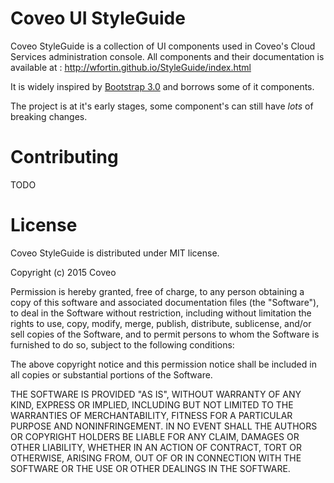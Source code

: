 Coveo UI StyleGuide
===================

Coveo StyleGuide is a collection of UI components used in Coveo's Cloud Services administration console. All components and their documentation is available at : http://wfortin.github.io/StyleGuide/index.html

It is widely inspired by [Bootstrap 3.0](https://github.com/twbs/bootstrap) and borrows some of it components.

The project is at it's early stages, some component's can still have _lots_ of breaking changes.

# Contributing

TODO


# License

Coveo StyleGuide is distributed under MIT license.

Copyright (c) 2015 Coveo

Permission is hereby granted, free of charge, to any person obtaining a
copy of this software and associated documentation files (the "Software"),
to deal in the Software without restriction, including without limitation
the rights to use, copy, modify, merge, publish, distribute, sublicense,
and/or sell copies of the Software, and to permit persons to whom the
Software is furnished to do so, subject to the following conditions:

The above copyright notice and this permission notice shall be included in
all copies or substantial portions of the Software.

THE SOFTWARE IS PROVIDED "AS IS", WITHOUT WARRANTY OF ANY KIND, EXPRESS OR
IMPLIED, INCLUDING BUT NOT LIMITED TO THE WARRANTIES OF MERCHANTABILITY,
FITNESS FOR A PARTICULAR PURPOSE AND NONINFRINGEMENT. IN NO EVENT SHALL THE
AUTHORS OR COPYRIGHT HOLDERS BE LIABLE FOR ANY CLAIM, DAMAGES OR OTHER
LIABILITY, WHETHER IN AN ACTION OF CONTRACT, TORT OR OTHERWISE, ARISING
FROM, OUT OF OR IN CONNECTION WITH THE SOFTWARE OR THE USE OR OTHER
DEALINGS IN THE SOFTWARE.
